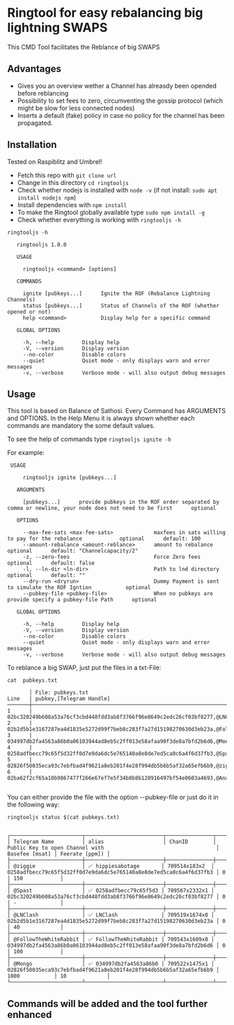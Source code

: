 # Ringtool for easy rebalancing big lightning SWAPS

This CMD Tool facilitates the Reblance of big SWAPS

## Advantages

* Gives you an overview wether a Channel has alreasdy been opended before reblancing
* Possibility to set fees to zero, circumventing the gossip protocol (which might be slow for less connected nodes)
* Inserts a default (fake) policy in case no policy for the channel has been propagated.



## Installation

Tested on Raspiblitz and Umbrel!

* Fetch this repo with `git clone url`
* Change in this directory `cd ringtooljs`
* Check whether nodejs is installed with `node -v` (if not install: `sudo apt install nodejs npm`)
* Install dependencies with `npm install`
* To make the Ringtool globally available type `sudo npm install -g`
* Check whether everything is working with  `ringtooljs -h`

```
ringtooljs -h

   ringtooljs 1.0.0 

   USAGE

     ringtooljs <command> [options]

   COMMANDS

     ignite [pubkeys...]      Ignite the ROF (Rebalance Lightning Channels)        
     status [pubkeys...]      Status of Channels of the ROF (whether opened or not)
     help <command>           Display help for a specific command                  

   GLOBAL OPTIONS

     -h, --help         Display help                                      
     -V, --version      Display version                                   
     --no-color         Disable colors                                    
     --quiet            Quiet mode - only displays warn and error messages
     -v, --verbose      Verbose mode - will also output debug messages    

```

## Usage

This tool is based on Balance of Sathosi. Every Command has ARGUMENTS and OPTIONS. In the Help Menu it is always shown whether each commands are mandatory the some default values.

To see the help of commands type `ringtooljs ignite -h`


For example:

```
 USAGE

     ringtooljs ignite [pubkeys...]

   ARGUMENTS

     [pubkeys...]      provide pubkeys in the ROF order separated by comma or newline, your node does not need to be first      optional      

   OPTIONS

     --max-fee-sats <max-fee-sats>             maxfees in sats willing to pay for the rebalance            optional      default: 100                
     --amount-rebalance <amount-reblance>      amount to rebalance                                         optional      default: "Channelcapacity/2"
     -z, --zero-fees                           Force Zero fees                                             optional      default: false              
     -l, --ln-dir <ln-dir>                     Path to lnd directory                                       optional      default: ""                 
     --dry-run <dryrun>                        Dummy Payment is sent to simulate the ROF Igntion           optional                                  
     --pubkey-file <pubkey-file>               When no pubkeys are provide specify a pubkey-file Path      optional                                  

   GLOBAL OPTIONS

     -h, --help         Display help                                      
     -V, --version      Display version                                   
     --no-color         Disable colors                                    
     --quiet            Quiet mode - only displays warn and error messages
     -v, --verbose      Verbose mode - will also output debug messages    

```

To reblance a big SWAP, just put the files in a txt-File:

```shell
cat  pubkeys.txt 

       │ File: pubkeys.txt 
Line   | pubkey,[Telegram Handle]
───────┼──────────────────────────────────────────────────────────────────────────────────────────────────────────────────────────────────────────────────────
1      | 02bc320249b608a53a76cf3cbd448fdd3ab8f3766f96e8649c2edc26cf03bf8277,@LNClash
2      | 02b2d5b1e3167287ea4d1835e5272d99f7beb8c283f7a27d15198270630d3eb23a,@FollowTheWhiteRabbit
3      | 034997db2fa4563a86b0a06103944ad8eb5c2ff013e58afaa90f3de8a7bfd2b6d6,@Mongo
4      | 0258adfbecc79c65f5d32ff0d7e9da6dc5e765140a8e8de7ed5ca0c6a4f6d37fb3,@Spast
5      | 02826f50035eca93c7ebfbad4f9621a8eb201f4e28f994db5b6b5af32a65efb6b9,@ziggie
6      | 02ba62f2cf65a10b9867477f266e67ef7e5f34b8b8b128916497bf54e0603a4693,@Anathos    


```

You can either provide the file with the option --pubkey-file or just do it in the following way:

```shell
ringtooljs status $(cat pubkeys.txt)


┌───────────────────────┬─────────────────────────┬───────────────┬────────────────────────────────────────────────────────────────────┬────────────────┬────────────────┐
│ Telegram Name         │ alias                   │ ChanID        │ Public Key to open Channel with                                    │ Basefee [msat] │ Feerate [ppm]) │
├───────────────────────┼─────────────────────────┼───────────────┼────────────────────────────────────────────────────────────────────┼────────────────┼────────────────┤
│ @ziggie               │ ✅ hippiesabotage       │ 709514x183x2  │ 0258adfbecc79c65f5d32ff0d7e9da6dc5e765140a8e8de7ed5ca0c6a4f6d37fb3 │ 0              │ 150            │
├───────────────────────┼─────────────────────────┼───────────────┼────────────────────────────────────────────────────────────────────┼────────────────┼────────────────┤
│ @Spast                │ ✅ 0258adfbecc79c65f5d3 │ 709567x2332x1 │ 02bc320249b608a53a76cf3cbd448fdd3ab8f3766f96e8649c2edc26cf03bf8277 │ 0              │ -              │
├───────────────────────┼─────────────────────────┼───────────────┼────────────────────────────────────────────────────────────────────┼────────────────┼────────────────┤
│ @LNClash              │ ✅ LNClash              │ 709519x1674x0 │ 02b2d5b1e3167287ea4d1835e5272d99f7beb8c283f7a27d15198270630d3eb23a │ 0              │ 40             │
├───────────────────────┼─────────────────────────┼───────────────┼────────────────────────────────────────────────────────────────────┼────────────────┼────────────────┤
│ @FollowTheWhiteRabbit │ ✅ FollowTheWhiteRabbit │ 709543x1609x0 │ 034997db2fa4563a86b0a06103944ad8eb5c2ff013e58afaa90f3de8a7bfd2b6d6 │ 0              │ 100            │
├───────────────────────┼─────────────────────────┼───────────────┼────────────────────────────────────────────────────────────────────┼────────────────┼────────────────┤
│ @Mongo                │ ✅ 034997db2fa4563a86b0 │ 709522x1475x1 │ 02826f50035eca93c7ebfbad4f9621a8eb201f4e28f994db5b6b5af32a65efb6b9 │ 1000           │ 10             │
└───────────────────────┴─────────────────────────┴───────────────┴────────────────────────────────────────────────────────────────────┴────────────────┴────────────────┘
```

## Commands will be added and the tool further enhanced